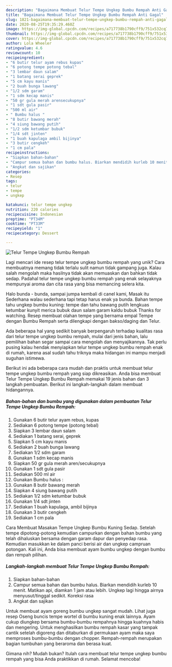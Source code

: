 ```yaml
---
description: "Bagaimana Membuat Telur Tempe Ungkep Bumbu Rempah Anti Gagal"
title: "Bagaimana Membuat Telur Tempe Ungkep Bumbu Rempah Anti Gagal"
slug: 1821-bagaimana-membuat-telur-tempe-ungkep-bumbu-rempah-anti-gagal
date: 2020-08-25T19:35:29.460Z
image: https://img-global.cpcdn.com/recipes/a717738b1790cff9/751x532cq70/telur-tempe-ungkep-bumbu-rempah-foto-resep-utama.jpg
thumbnail: https://img-global.cpcdn.com/recipes/a717738b1790cff9/751x532cq70/telur-tempe-ungkep-bumbu-rempah-foto-resep-utama.jpg
cover: https://img-global.cpcdn.com/recipes/a717738b1790cff9/751x532cq70/telur-tempe-ungkep-bumbu-rempah-foto-resep-utama.jpg
author: Lola Wheeler
ratingvalue: 4.6
reviewcount: 10
recipeingredient:
- "6 butir telur ayam rebus kupas"
- "6 potong tempe potong tebal"
- "3 lembar daun salam"
- "1 batang serai geprek"
- "5 cm kayu manis"
- "2 buah bunga lawang"
- "1/2 sdm garam"
- "1 sdm kecap manis"
- "50 gr gula merah arensecukupnya"
- "1 sdt gula pasir"
- "500 ml air"
- " Bumbu halus "
- "8 butir bawang merah"
- "4 siung bawang putih"
- "1/2 sdm ketumbar bubuk"
- "1/4 sdt jinten"
- "1 buah kapulaga ambil bijinya"
- "3 butir cengkeh"
- "1 cm pala"
recipeinstructions:
- "Siapkan bahan-bahan"
- "Campur semua bahan dan bumbu halus. Biarkan mendidih kurleb 10 menit. Matikan api, diamkan 1 jam atau lebih. Ungkep lagi hingga airnya menyusut/tinggal sedikit. Koreksi rasa"
- "Angkat dan sajikan"
categories:
- Resep
tags:
- telur
- tempe
- ungkep

katakunci: telur tempe ungkep 
nutrition: 220 calories
recipecuisine: Indonesian
preptime: "PT34M"
cooktime: "PT33M"
recipeyield: "1"
recipecategory: Dessert

---
```



![Telur Tempe Ungkep Bumbu Rempah](https://img-global.cpcdn.com/recipes/a717738b1790cff9/751x532cq70/telur-tempe-ungkep-bumbu-rempah-foto-resep-utama.jpg)

Lagi mencari ide resep telur tempe ungkep bumbu rempah yang unik? Cara membuatnya memang tidak terlalu sulit namun tidak gampang juga. Kalau salah mengolah maka hasilnya tidak akan memuaskan dan bahkan tidak sedap. Padahal telur tempe ungkep bumbu rempah yang enak selayaknya mempunyai aroma dan cita rasa yang bisa memancing selera kita.

Halo bunda - bunda, sampai jumpa kembali di canel kami, Masak itu Sederhana walau sederhana tapi tetap harus enak ya bunda. Bahan tempe tahu ungkep bumbu kuning: tempe dan tahu bawang putih lengkuas ketumbar kunyit merica bubuk daun salam garam kaldu bubuk Thanks for watching. Resep membuat olahan tempe yang bernama empal Tempe dengan Bumbu Rempah serta dilengkapi dengan bakso/daging dan Telur.

Ada beberapa hal yang sedikit banyak berpengaruh terhadap kualitas rasa dari telur tempe ungkep bumbu rempah, mulai dari jenis bahan, lalu pemilihan bahan segar sampai cara mengolah dan menyajikannya. Tak perlu pusing kalau hendak menyiapkan telur tempe ungkep bumbu rempah enak di rumah, karena asal sudah tahu triknya maka hidangan ini mampu menjadi suguhan istimewa.


Berikut ini ada beberapa cara mudah dan praktis untuk membuat telur tempe ungkep bumbu rempah yang siap dikreasikan. Anda bisa membuat Telur Tempe Ungkep Bumbu Rempah memakai 19 jenis bahan dan 3 langkah pembuatan. Berikut ini langkah-langkah dalam membuat hidangannya.

<!--inarticleads1-->

##### Bahan-bahan dan bumbu yang digunakan dalam pembuatan Telur Tempe Ungkep Bumbu Rempah:

1. Gunakan 6 butir telur ayam rebus, kupas
1. Sediakan 6 potong tempe (potong tebal)
1. Siapkan 3 lembar daun salam
1. Sediakan 1 batang serai, geprek
1. Siapkan 5 cm kayu manis
1. Sediakan 2 buah bunga lawang
1. Sediakan 1/2 sdm garam
1. Gunakan 1 sdm kecap manis
1. Siapkan 50 gr gula merah aren/secukupnya
1. Gunakan 1 sdt gula pasir
1. Sediakan 500 ml air
1. Gunakan  Bumbu halus :
1. Gunakan 8 butir bawang merah
1. Siapkan 4 siung bawang putih
1. Sediakan 1/2 sdm ketumbar bubuk
1. Gunakan 1/4 sdt jinten
1. Sediakan 1 buah kapulaga, ambil bijinya
1. Gunakan 3 butir cengkeh
1. Sediakan 1 cm pala


Cara Membuat Masakan Tempe Ungkep Bumbu Kuning Sedap. Setelah tempe dipotong-potong kemudian campurkan dengan bahan bumbu yang telah dihaluskan bersama dengan garam dapur dan penyedap rasa. Kemudian masukkan ke dalam panci berisi air dan ungkep campruan potongan. Kali ini, Anda bisa membuat ayam bumbu ungkep dengan bumbu dan rempah pilihan. 

<!--inarticleads2-->

##### Langkah-langkah membuat Telur Tempe Ungkep Bumbu Rempah:

1. Siapkan bahan-bahan
1. Campur semua bahan dan bumbu halus. Biarkan mendidih kurleb 10 menit. Matikan api, diamkan 1 jam atau lebih. Ungkep lagi hingga airnya menyusut/tinggal sedikit. Koreksi rasa
1. Angkat dan sajikan


Untuk membuat ayam goreng bumbu ungkep sangat mudah. Lihat juga resep Oseng buncis tempe wortel di bumbu kuning enak lainnya. Ayam cukup diungkep bersama bumbu-bumbu rempahnya hingga kuahnya habis dan mengering. Untuk menghasilkan bumbu rempah kasar yang tampak cantik setelah digoreng dan ditaburkan di permukaan ayam maka saya memproses bumbu-bumbu dengan chopper. Rempah-rempah merupakan bagian tumbuhan yang beraroma dan berasa kuat. 

Gimana nih? Mudah bukan? Itulah cara membuat telur tempe ungkep bumbu rempah yang bisa Anda praktikkan di rumah. Selamat mencoba!
